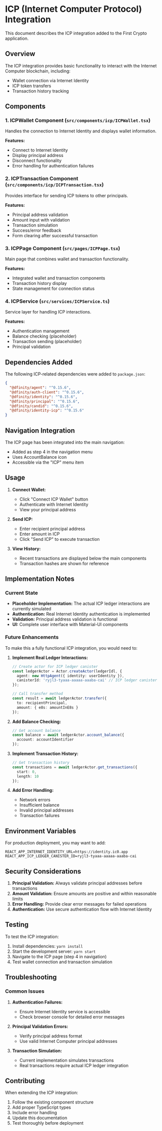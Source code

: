 # ICP (Internet Computer Protocol) Integration

This document describes the ICP integration added to the First Crypto application.

## Overview

The ICP integration provides basic functionality to interact with the Internet Computer blockchain, including:
- Wallet connection via Internet Identity
- ICP token transfers
- Transaction history tracking

## Components

### 1. ICPWallet Component (`src/components/icp/ICPWallet.tsx`)
Handles the connection to Internet Identity and displays wallet information.

**Features:**
- Connect to Internet Identity
- Display principal address
- Disconnect functionality
- Error handling for authentication failures

### 2. ICPTransaction Component (`src/components/icp/ICPTransaction.tsx`)
Provides interface for sending ICP tokens to other principals.

**Features:**
- Principal address validation
- Amount input with validation
- Transaction simulation
- Success/error feedback
- Form clearing after successful transaction

### 3. ICPPage Component (`src/pages/ICPPage.tsx`)
Main page that combines wallet and transaction functionality.

**Features:**
- Integrated wallet and transaction components
- Transaction history display
- State management for connection status

### 4. ICPService (`src/services/ICPService.ts`)
Service layer for handling ICP interactions.

**Features:**
- Authentication management
- Balance checking (placeholder)
- Transaction sending (placeholder)
- Principal validation

## Dependencies Added

The following ICP-related dependencies were added to `package.json`:

```json
{
  "@dfinity/agent": "^0.15.6",
  "@dfinity/auth-client": "^0.15.6",
  "@dfinity/identity": "^0.15.6",
  "@dfinity/principal": "^0.15.6",
  "@dfinity/candid": "^0.15.6",
  "@dfinity/identity-icp": "^0.15.6"
}
```

## Navigation Integration

The ICP page has been integrated into the main navigation:
- Added as step 4 in the navigation menu
- Uses AccountBalance icon
- Accessible via the "ICP" menu item

## Usage

1. **Connect Wallet:**
   - Click "Connect ICP Wallet" button
   - Authenticate with Internet Identity
   - View your principal address

2. **Send ICP:**
   - Enter recipient principal address
   - Enter amount in ICP
   - Click "Send ICP" to execute transaction

3. **View History:**
   - Recent transactions are displayed below the main components
   - Transaction hashes are shown for reference

## Implementation Notes

### Current State
- **Placeholder Implementation:** The actual ICP ledger interactions are currently simulated
- **Authentication:** Real Internet Identity authentication is implemented
- **Validation:** Principal address validation is functional
- **UI:** Complete user interface with Material-UI components

### Future Enhancements
To make this a fully functional ICP integration, you would need to:

1. **Implement Real Ledger Interactions:**
   ```typescript
   // Create actor for ICP ledger canister
   const ledgerActor = Actor.createActor(ledgerIdl, {
     agent: new HttpAgent({ identity: userIdentity }),
     canisterId: 'ryjl3-tyaaa-aaaaa-aaaba-cai' // ICP ledger canister
   });
   
   // Call transfer method
   const result = await ledgerActor.transfer({
     to: recipientPrincipal,
     amount: { e8s: amountInE8s }
   });
   ```

2. **Add Balance Checking:**
   ```typescript
   // Get account balance
   const balance = await ledgerActor.account_balance({
     account: accountIdentifier
   });
   ```

3. **Implement Transaction History:**
   ```typescript
   // Get transaction history
   const transactions = await ledgerActor.get_transactions({
     start: 0,
     length: 10
   });
   ```

4. **Add Error Handling:**
   - Network errors
   - Insufficient balance
   - Invalid principal addresses
   - Transaction failures

## Environment Variables

For production deployment, you may want to add:

```env
REACT_APP_INTERNET_IDENTITY_URL=https://identity.ic0.app
REACT_APP_ICP_LEDGER_CANISTER_ID=ryjl3-tyaaa-aaaaa-aaaba-cai
```

## Security Considerations

1. **Principal Validation:** Always validate principal addresses before transactions
2. **Amount Validation:** Ensure amounts are positive and within reasonable limits
3. **Error Handling:** Provide clear error messages for failed operations
4. **Authentication:** Use secure authentication flow with Internet Identity

## Testing

To test the ICP integration:

1. Install dependencies: `yarn install`
2. Start the development server: `yarn start`
3. Navigate to the ICP page (step 4 in navigation)
4. Test wallet connection and transaction simulation

## Troubleshooting

### Common Issues

1. **Authentication Failures:**
   - Ensure Internet Identity service is accessible
   - Check browser console for detailed error messages

2. **Principal Validation Errors:**
   - Verify principal address format
   - Use valid Internet Computer principal addresses

3. **Transaction Simulation:**
   - Current implementation simulates transactions
   - Real transactions require actual ICP ledger integration

## Contributing

When extending the ICP integration:

1. Follow the existing component structure
2. Add proper TypeScript types
3. Include error handling
4. Update this documentation
5. Test thoroughly before deployment 